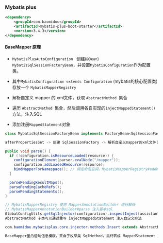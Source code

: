 ### Mybatis plus



```xml
<dependency>
    <groupId>com.baomidou</groupId>
    <artifactId>mybatis-plus-boot-starter</artifactId>
    <version>3.4.3</version>
</dependency>
```

#### BaseMapper 原理

- `MybatisPlusAutoConfiguration ` 创建(`@Bean`)  `MybatisSqlSessionFactoryBean`，并设置`MybatisConfiguration`作为配置类。

- 其中`MybatisConfiguration extends Configuration` (mybatis的核心配置类)存放一个 `MybatisMapperRegistry`

- 解析自定义 mapper 的 xml文件，获取 `AbstractMethod `集合

- 遍历 `AbstractMethod `集合，然后调用各自实现的`injectMappedStatement()`方法，注入SQL
- 添加注册`MappedStatement`对象

```java
class MybatisSqlSessionFactoryBean implements FactoryBean<SqlSessionFactory>, InitializingBean, ApplicationListener<ApplicationEvent>

afterPropertiesSet -> 创建 SqlSessionFactory -> 解析自定义mapper的xml文件(xmlMapperBuilder.parse())

public void parse() {
  if (!configuration.isResourceLoaded(resource)) {
    configurationElement(parser.evalNode("/mapper"));
    configuration.addLoadedResource(resource);
    bindMapperForNamespace(); // 绑定命名空间，MybatisMapperRegistry#addMapper
  }

  parsePendingResultMaps();
  parsePendingCacheRefs();
  parsePendingStatements();
}

// MybatisMapperRegistry 使用 MapperAnnotationBuilder 进行解析
// MybatisMapperAnnotationBuilder#parse 注入基本sql
GlobalConfigUtils.getSqlInjector(configuration).inspectInject(assistant, type);
AbstractMethod 子类可以通过重写 injectMappedStatement 注入自定义方法

com.baomidou.mybatisplus.core.injector.methods.Insert extends AbstractMethod

BaseMapper里的语句信息模板，来自于枚举类 SqlMethod，最终转成 MappedStatement 对象，然后添加注册
```

